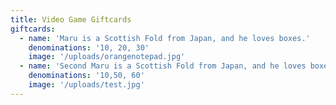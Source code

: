 ```yaml
---
title: Video Game Giftcards
giftcards:
  - name: 'Maru is a Scottish Fold from Japan, and he loves boxes.'
    denominations: '10, 20, 30'
    image: '/uploads/orangenotepad.jpg'
  - name: 'Second Maru is a Scottish Fold from Japan, and he loves boxes.'
    denominations: '10,50, 60'
    image: '/uploads/test.jpg'
---
```

